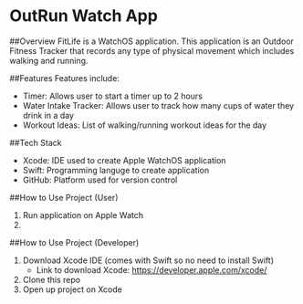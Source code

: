 # OutRun Watch App

##Overview
FitLife is a WatchOS application. This application is an Outdoor Fitness Tracker that records any type of physical movement which includes 
walking and running.

##Features
Features include:
- Timer: Allows user to start a timer up to 2 hours
- Water Intake Tracker: Allows user to track how many cups of water they drink in a day
- Workout Ideas: List of walking/running workout ideas for the day

##Tech Stack
- Xcode: IDE used to create Apple WatchOS application
- Swift: Programming languge to create application
- GitHub: Platform used for version control 

##How to Use Project (User)
1. Run application on Apple Watch
2. 

##How to Use Project (Developer)
1. Download Xcode IDE (comes with Swift so no need to install Swift)
    - Link to download Xcode: https://developer.apple.com/xcode/
2. Clone this repo 
3. Open up project on Xcode

